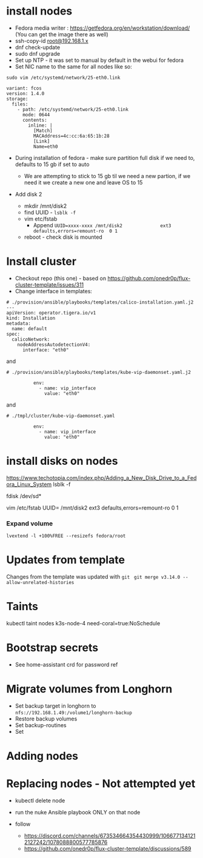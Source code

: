 # install nodes
-  Fedora media writer : https://getfedora.org/en/workstation/download/ (You can get the image there as well)
- ssh-copy-id root@192.168.1.x
- dnf check-update
- sudo dnf upgrade
- Set up NTP - it was set to manual by default in the webui for fedora
- Set NIC name to the same for all nodes like so:
```
sudo vim /etc/systemd/network/25-eth0.link

variant: fcos
version: 1.4.0
storage:
  files:
    - path: /etc/systemd/network/25-eth0.link
      mode: 0644
      contents:
        inline: |
          [Match]
          MACAddress=4c:cc:6a:65:1b:28
          [Link]
          Name=eth0
```

- During installation of fedora - make sure partition full disk if we need to, defaults to 15 gb if set to auto
  - We are attempting to stick to 15 gb til we need a new partion, if we need it we create a new one and leave OS to 15

- Add disk 2
  - mkdir /mnt/disk2
  - find UUID - `lsblk -f`
  - vim etc/fstab
    - Append `UUID=xxxx-xxxx /mnt/disk2              ext3    defaults,errors=remount-ro  0 1`
  - reboot - check disk is mounted


# Install cluster
- Checkout repo (this one) - based on https://github.com/onedr0p/flux-cluster-template/issues/311
- Change interface in templates:

```
# ./provision/ansible/playbooks/templates/calico-installation.yaml.j2
---
apiVersion: operator.tigera.io/v1
kind: Installation
metadata:
  name: default
spec:
  calicoNetwork:
    nodeAddressAutodetectionV4:
      interface: "eth0"
```
and
```
# ./provision/ansible/playbooks/templates/kube-vip-daemonset.yaml.j2

          env:
            - name: vip_interface
              value: "eth0"

```
and
```
# ./tmpl/cluster/kube-vip-daemonset.yaml

          env:
            - name: vip_interface
              value: "eth0"

```

# install disks on nodes
https://www.techotopia.com/index.php/Adding_a_New_Disk_Drive_to_a_Fedora_Linux_System
lsblk -f

fdisk /dev/sd*

vim /etc/fstab
UUID=<INSERT UUID> /mnt/disk2              ext3    defaults,errors=remount-ro  0 1

### Expand volume
`lvextend -l +100%FREE --resizefs fedora/root`

# Updates from template
Changes from the template was updated with
`git `
`git merge v3.14.0 --allow-unrelated-histories`

# Taints
kubectl taint nodes k3s-node-4 need-coral=true:NoSchedule

# Bootstrap secrets
- See home-assistant crd for password ref

# Migrate volumes from Longhorn
- Set backup target in longhorn to `nfs://192.168.1.49:/volume1/longhorn-backup`
- Restore backup volumes
- Set backup-routines
- Set


# Adding nodes

# Replacing nodes - Not attempted yet
- kubectl delete node
- run the nuke Ansible playbook ONLY on that node

- follow
  - https://discord.com/channels/673534664354430999/1066771341212127242/1078088800577785876
  - https://github.com/onedr0p/flux-cluster-template/discussions/589
